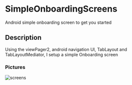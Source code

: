 # SimpleOnboardingScreens
Android simple onboarding screen to get you started

## Description
Using the viewPager2, android navigation UI, TabLayout and TabLayoutMediator, I setup a simple Onboarding screen

### Pictures
![screens](https://user-images.githubusercontent.com/51092581/120098200-6e688f00-c12c-11eb-9b93-9320b5595723.jpg)


